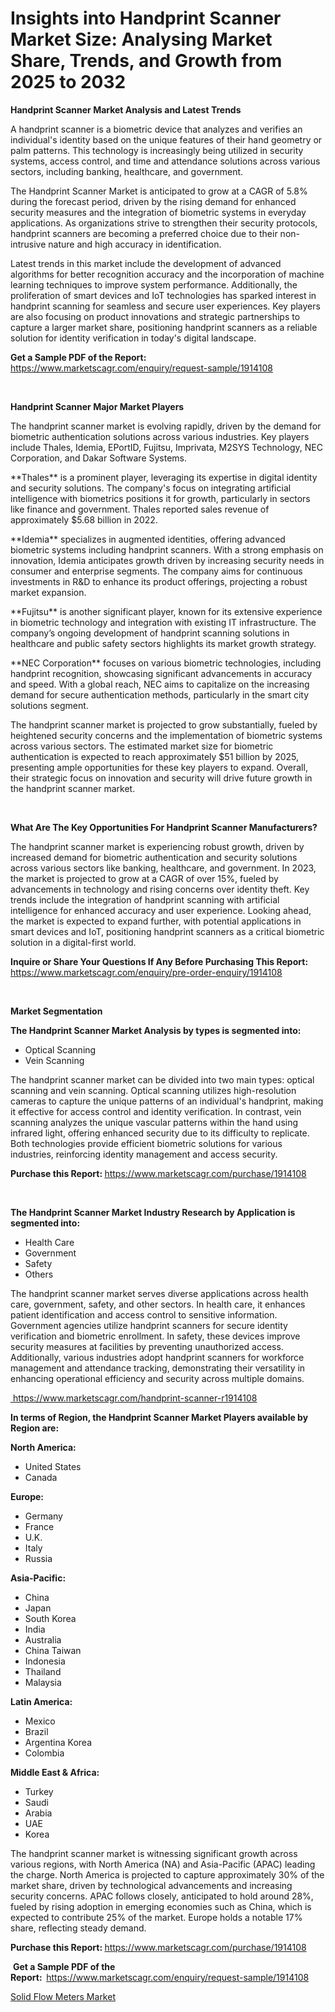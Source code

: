 <p><h1>Insights into Handprint Scanner Market Size: Analysing Market Share, Trends, and Growth from 2025 to 2032</h1></p><p><strong>Handprint Scanner Market Analysis and Latest Trends</strong></p>
<p><p>A handprint scanner is a biometric device that analyzes and verifies an individual's identity based on the unique features of their hand geometry or palm patterns. This technology is increasingly being utilized in security systems, access control, and time and attendance solutions across various sectors, including banking, healthcare, and government.</p><p>The Handprint Scanner Market is anticipated to grow at a CAGR of 5.8% during the forecast period, driven by the rising demand for enhanced security measures and the integration of biometric systems in everyday applications. As organizations strive to strengthen their security protocols, handprint scanners are becoming a preferred choice due to their non-intrusive nature and high accuracy in identification.</p><p>Latest trends in this market include the development of advanced algorithms for better recognition accuracy and the incorporation of machine learning techniques to improve system performance. Additionally, the proliferation of smart devices and IoT technologies has sparked interest in handprint scanning for seamless and secure user experiences. Key players are also focusing on product innovations and strategic partnerships to capture a larger market share, positioning handprint scanners as a reliable solution for identity verification in today's digital landscape.</p></p>
<p><strong>Get a Sample PDF of the Report:&nbsp;</strong> <a href="https://www.marketscagr.com/enquiry/request-sample/1914108?utm_campaign=1868&utm_medium=2&utm_source=Github&utm_content=ia&utm_term=20022025&utm_id=handprint-scanner">https://www.marketscagr.com/enquiry/request-sample/1914108</a></p>
<p>&nbsp;</p>
<p><strong>Handprint Scanner Major Market Players</strong></p>
<p><p>The handprint scanner market is evolving rapidly, driven by the demand for biometric authentication solutions across various industries. Key players include Thales, Idemia, EPortID, Fujitsu, Imprivata, M2SYS Technology, NEC Corporation, and Dakar Software Systems.</p><p>**Thales** is a prominent player, leveraging its expertise in digital identity and security solutions. The company's focus on integrating artificial intelligence with biometrics positions it for growth, particularly in sectors like finance and government. Thales reported sales revenue of approximately $5.68 billion in 2022.</p><p>**Idemia** specializes in augmented identities, offering advanced biometric systems including handprint scanners. With a strong emphasis on innovation, Idemia anticipates growth driven by increasing security needs in consumer and enterprise segments. The company aims for continuous investments in R&D to enhance its product offerings, projecting a robust market expansion.</p><p>**Fujitsu** is another significant player, known for its extensive experience in biometric technology and integration with existing IT infrastructure. The company’s ongoing development of handprint scanning solutions in healthcare and public safety sectors highlights its market growth strategy.</p><p>**NEC Corporation** focuses on various biometric technologies, including handprint recognition, showcasing significant advancements in accuracy and speed. With a global reach, NEC aims to capitalize on the increasing demand for secure authentication methods, particularly in the smart city solutions segment.</p><p>The handprint scanner market is projected to grow substantially, fueled by heightened security concerns and the implementation of biometric systems across various sectors. The estimated market size for biometric authentication is expected to reach approximately $51 billion by 2025, presenting ample opportunities for these key players to expand. Overall, their strategic focus on innovation and security will drive future growth in the handprint scanner market.</p></p>
<p>&nbsp;</p>
<p><strong>What Are The Key Opportunities For Handprint Scanner Manufacturers?</strong></p>
<p><p>The handprint scanner market is experiencing robust growth, driven by increased demand for biometric authentication and security solutions across various sectors like banking, healthcare, and government. In 2023, the market is projected to grow at a CAGR of over 15%, fueled by advancements in technology and rising concerns over identity theft. Key trends include the integration of handprint scanning with artificial intelligence for enhanced accuracy and user experience. Looking ahead, the market is expected to expand further, with potential applications in smart devices and IoT, positioning handprint scanners as a critical biometric solution in a digital-first world.</p></p>
<p><strong>Inquire or Share Your Questions If Any Before Purchasing This Report:</strong> <a href="https://www.marketscagr.com/enquiry/pre-order-enquiry/1914108?utm_campaign=1868&utm_medium=2&utm_source=Github&utm_content=ia&utm_term=20022025&utm_id=handprint-scanner">https://www.marketscagr.com/enquiry/pre-order-enquiry/1914108</a></p>
<p>&nbsp;</p>
<p><strong>Market Segmentation</strong></p>
<p><strong>The Handprint Scanner Market Analysis by types is segmented into:</strong></p>
<p><ul><li>Optical Scanning</li><li>Vein Scanning</li></ul></p>
<p><p>The handprint scanner market can be divided into two main types: optical scanning and vein scanning. Optical scanning utilizes high-resolution cameras to capture the unique patterns of an individual's handprint, making it effective for access control and identity verification. In contrast, vein scanning analyzes the unique vascular patterns within the hand using infrared light, offering enhanced security due to its difficulty to replicate. Both technologies provide efficient biometric solutions for various industries, reinforcing identity management and access security.</p></p>
<p><strong>Purchase this Report:&nbsp;</strong><a href="https://www.marketscagr.com/purchase/1914108?utm_campaign=1868&utm_medium=2&utm_source=Github&utm_content=ia&utm_term=20022025&utm_id=handprint-scanner">https://www.marketscagr.com/purchase/1914108</a></p>
<p>&nbsp;</p>
<p><strong>The Handprint Scanner Market Industry Research by Application is segmented into:</strong></p>
<p><ul><li>Health Care</li><li>Government</li><li>Safety</li><li>Others</li></ul></p>
<p><p>The handprint scanner market serves diverse applications across health care, government, safety, and other sectors. In health care, it enhances patient identification and access control to sensitive information. Government agencies utilize handprint scanners for secure identity verification and biometric enrollment. In safety, these devices improve security measures at facilities by preventing unauthorized access. Additionally, various industries adopt handprint scanners for workforce management and attendance tracking, demonstrating their versatility in enhancing operational efficiency and security across multiple domains.</p></p>
<p><a href="https://www.marketscagr.com/handprint-scanner-r1914108?utm_campaign=1868&utm_medium=2&utm_source=Github&utm_content=ia&utm_term=20022025&utm_id=handprint-scanner">&nbsp;https://www.marketscagr.com/handprint-scanner-r1914108</a></p>
<p><strong>In terms of Region, the Handprint Scanner Market Players available by Region are:</strong></p>
<p>
    <p> <strong> North America: </strong>
        <ul>
            <li>United States</li>
            <li>Canada</li>
        </ul>
        </p> 
    <p> <strong> Europe: </strong>
        <ul>
            <li>Germany</li>
            <li>France</li>
            <li>U.K.</li>
            <li>Italy</li>
            <li>Russia</li>
        </ul>
        </p> 
    <p> <strong> Asia-Pacific: </strong>
        <ul>
            <li>China</li>
            <li>Japan</li>
            <li>South Korea</li>
            <li>India</li>
            <li>Australia</li>
            <li>China Taiwan</li>
            <li>Indonesia</li>
            <li>Thailand</li>
            <li>Malaysia</li>
        </ul>
        </p> 
    <p> <strong> Latin America: </strong>
        <ul>
            <li>Mexico</li>
            <li>Brazil</li>
            <li>Argentina Korea</li>
            <li>Colombia</li>
        </ul>
        </p> 
    <p> <strong> Middle East & Africa: </strong>
        <ul>
            <li>Turkey</li>
            <li>Saudi</li>
            <li>Arabia</li>
            <li>UAE</li>
            <li>Korea</li>
        </ul>
    </p>
    </p>
<p><p>The handprint scanner market is witnessing significant growth across various regions, with North America (NA) and Asia-Pacific (APAC) leading the charge. North America is projected to capture approximately 30% of the market share, driven by technological advancements and increasing security concerns. APAC follows closely, anticipated to hold around 28%, fueled by rising adoption in emerging economies such as China, which is expected to contribute 25% of the market. Europe holds a notable 17% share, reflecting steady demand.</p></p>
<p><strong>Purchase this Report: </strong><a href="https://www.marketscagr.com/purchase/1914108?utm_campaign=1868&utm_medium=2&utm_source=Github&utm_content=ia&utm_term=20022025&utm_id=handprint-scanner">https://www.marketscagr.com/purchase/1914108</a></p>
<p>&nbsp;<strong>Get a Sample PDF of the Report:&nbsp;&nbsp;</strong><a href="https://www.marketscagr.com/enquiry/request-sample/1914108?utm_campaign=1868&utm_medium=2&utm_source=Github&utm_content=ia&utm_term=20022025&utm_id=handprint-scanner">https://www.marketscagr.com/enquiry/request-sample/1914108</a></p>
<p><strong></strong></p>
<p><p><a href="https://github.com/Krish2023na/Market-Research-Report-List-7/blob/main/solid-flow-meters-market.md?utm_campaign=1868&utm_medium=2&utm_source=Github&utm_content=ia&utm_term=20022025&utm_id=handprint-scanner">Solid Flow Meters Market</a></p></p>